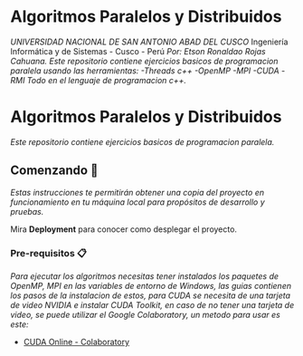 # Algoritmos Paralelos y Distribuidos
_UNIVERSIDAD NACIONAL DE SAN ANTONIO ABAD DEL CUSCO_
Ingeniería Informática y de Sistemas - Cusco - Perú
_Por: Etson Ronaldao Rojas Cahuana._
_Este repositorio contiene ejercicios basicos de programacion paralela usando las herramientas:_
_-Threads c++_
_-OpenMP_
_-MPI_
_-CUDA_
_-RMI_
_Todo en el lenguaje de programacion c++._

# Algoritmos Paralelos y Distribuidos

_Este repositorio contiene ejercicios basicos de programacion paralela._

## Comenzando 🚀

_Estas instrucciones te permitirán obtener una copia del proyecto en funcionamiento en tu máquina local para propósitos de desarrollo y pruebas._

Mira **Deployment** para conocer como desplegar el proyecto.


### Pre-requisitos 📋

_Para ejecutar los algoritmos necesitas tener instalados los paquetes de OpenMP, MPI en las variables de entorno de Windows, las guias contienen los pasos de la instalacion de estos, para CUDA se necesita de una tarjeta de video NVIDIA e instalar CUDA Toolkit, en caso de no tener una tarjeta de video, se puede utilizar el Google Colaboratory, un metodo para usar es este:_

* [CUDA Online - Colaboratory](https://www.youtube.com/watch?v=wXHtQ6TE3to)

